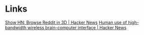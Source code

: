 # Links

[Show HN: Browse Reddit in 3D | Hacker News](https://news.ycombinator.com/item?id=20929801)
[Human use of high-bandwidth wireless brain-computer interface | Hacker News](https://news.ycombinator.com/item?id=26690126)
